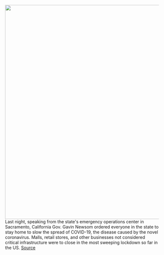 <img src='https://cdn.vox-cdn.com/thumbor/Q5O9y5TNpPyKef63Yrp3y2rqr0U=/0x0:2040x1360/1200x800/filters:focal(857x517:1183x843)/cdn.vox-cdn.com/uploads/chorus_image/image/66532367/acastro_200319_1777_amazonCorona_0001.0.jpg' width='700px' /><br/>
Last night, speaking from the state's emergency operations center in Sacramento, California Gov. Gavin Newsom ordered everyone in the state to stay home to slow the spread of COVID-19, the disease caused by the novel coronavirus. Malls, retail stores, and other businesses not considered critical infrastructure were to close in the most sweeping lockdown so far in the US.
<a href='https://www.theverge.com/2020/3/20/21188292/amazon-workers-coronavirus-essential-service-risk'> Source <a/>